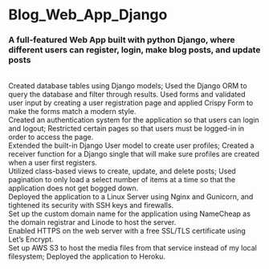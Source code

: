# Blog_Web_App_Django
<h3>A full-featured Web App built with python Django, where different users can register, login, make blog posts, and update posts</h3><br>                                                                                                                                                              
Created database tables using Django models; Used the Django ORM to query the database and filter through results.
Used forms and validated user input by creating a user registration page and applied Crispy Form to make the forms match a modern style.<br> 
Created an authentication system for the application so that users can login and logout; Restricted certain pages so that users must be logged-in in order to access the page.<br> 
Extended the built-in Django User model to create user profiles; Created a receiver function for a Django single that will make sure profiles are created when a user first registers.<br> 
Utilized class-based views to create, update, and delete posts; Used pagination to only load a select number of items at a time so that the application does not get bogged down.<br> 
Deployed the application to a Linux Server using Nginx and Gunicorn, and tightened its security with SSH keys and firewalls.<br> 
Set up the custom domain name for the application using NameCheap as the domain registrar and Linode to host the server.<br> 
Enabled HTTPS on the web server with a free SSL/TLS certificate using Let’s Encrypt.<br> 
Set up AWS S3 to host the media files from that service instead of my local filesystem; Deployed the application to Heroku.<br> 
